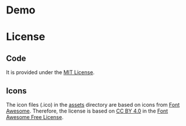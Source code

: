 # Demo


# License
## Code
It is provided under the [MIT License](../LICENSE.txt).

## Icons
The icon files (.ico) in the [assets](./assets) directory are based on icons from [Font Awesome](https://fontawesome.com/).
Therefore, the license is based on [CC BY 4.0](https://creativecommons.org/licenses/by/4.0/) in the [Font Awesome Free License](https://fontawesome.com/license/free).
